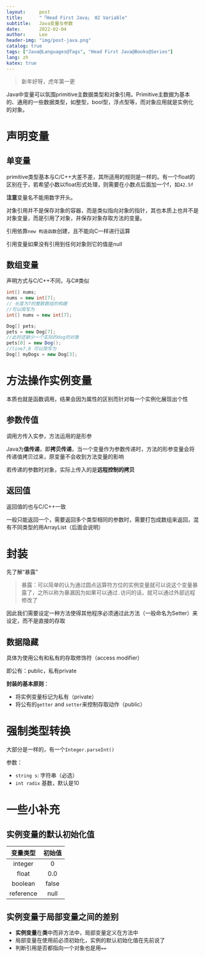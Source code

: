 ```yaml
---
layout:     post
title:      "「Head First Java」 02 Variable"
subtitle:   Java变量与参数
date:       2022-02-04
author:     Leo
header-img: "img/post-java.png"
catalog: true
tags: ["Java@Languages@Tags", "Head First Java@Books@Series"]
lang: zh
katex: true
---
```


> 新年好呀，虎年第一更



Java中变量可以氛围primitive主数据类型和对象引用。Primitive主数据为基本的、通用的一些数据类型，如整型，bool型，浮点型等，而对象应用就是实例化的对象。

# 声明变量

## 单变量

primitive类型基本与C/C++大差不差，其所适用的规则是一样的。有一个float的区别在于，若希望小数以float形式处理，则需要在小数点后面加一个f，如`42.5f`

**注意**变量名不能用数字开头。

对象引用并不是保存对象的容器，而是类似指向对象的指针，其也本质上也并不是对象变量，而是引用了对象，并保存对象存取方法的变量。

引用依靠`new 构造函数`创建，且不能向C一样进行运算

引用变量如果没有引用到任何对象则它的值是null

## 数组变量

声明方式与C/C++不同，与C#类似

````java
int[] nums;
nums = new int[7];
// 长度为7的整数数组的构建
//可以简写为
int[] nums = new int[7];

Dog[] pets;
pets = new Dog[7];
//此时还缺少一个实际的dog的对象
pets[0] = new Dog();
//line7,8 可以简写为
Dog[] myDogs = new Dog[3];
````

# 方法操作实例变量

本质也就是函数调用，结果会因为属性的区别而针对每一个实例化展现出个性

## 参数传值

调用方传入实参，方法运用的是形参

Java为**值传递**，即**拷贝传递**，当一个变量作为参数传递时，方法的形参变量会将传递值拷贝过来，原变量不会收到方法变量的影响

若传递的参数时对象，实际上传入的是**远程控制的拷贝**

## 返回值

返回值的也与C/C++一致

一般只能返回一个，需要返回多个类型相同的参数时，需要打包成数组来返回，混有不同类型的用ArrayList（后面会说明）

# 封装

先了解“暴露”

> 暴露：可以简单的认为通过圆点运算符方位的实例变量就可以说这个变量暴露了，之所以称为暴漏因为如果可以通过`.`访问的话，就可以通过外部远程修改了

因此我们需要设定一种方法使得其他程序必须通过此方法（一般命名为Setter）来设定，而不是直接的存取

## 数据隐藏

具体为使用公有和私有的存取修饰符（access modifier）

即公有：public，私有private

**封装的基本原则**：

* 将实例变量标记为私有（private）
* 将公有的`getter` and `setter`来控制存取动作（public）

# 强制类型转换

大部分是一样的，有一个`Integer.parseInt()`

参数：

* `string s`: 字符串（必选）
* `int radix` 基数，默认是10

# 一些小补充

## 实例变量的默认初始化值



| 变量类型  | 初始值 |
| :-------: | :----: |
|  integer  |   0    |
|   float   |  0.0   |
|  boolean  | false  |
| reference |  null  |

## 实例变量于局部变量之间的差别

* **实例变量**在**类**中而非方法中，局部变量定义在方法中
* 局部变量在使用前必须初始化，实例的默认初始化值在先前说了
* 判断引用是否都指向一个对象也是用`==`

